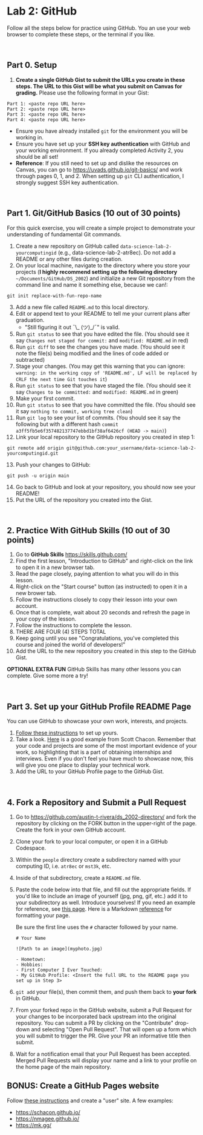 # Lab 2: GitHub

Follow all the steps below for practice using GitHub. You an use your web browser to complete these steps, or the terminal if you like.



<br>

## Part 0. Setup
1. **Create a single GitHub Gist to submit the URLs you create in these steps. The URL to this Gist will be what you submit on Canvas for grading.** Please use the following format in your Gist:
```
Part 1: <paste repo URL here>
Part 2: <paste repo URL here>
Part 3: <paste repo URL here>
Part 4: <paste repo URL here>
```
- Ensure you have already installed `git` for the environment you will be working in.
- Ensure you have set up your **SSH key authentication** with GitHub and your working environment. If you already completed Activity 2, you should be all set!
- **Reference**: If you still need to set up and dislike the resources on Canvas, you can go to https://uvads.github.io/git-basics/ and work through pages 0, 1, and 2. When setting up `git` CLI authentication, I strongly suggest SSH key authentication.

<br>

## Part 1. Git/GitHub Basics (10 out of 30 points)
For this quick exercise, you will create a simple project to demonstrate your understanding of fundamental Git commands.
1. Create a new repository on GitHub called `data-science-lab-2-yourcomputingid` (e.g., data-science-lab-2-atr8ec). Do not add a README or any other files during creation.
2. On your local machine, navigate to the directory where you store your projects (**I highly recommend setting up the following directory** `~/Documents/GitHub/DS_2002`) and initialize a new Git repository from the command line and name it something else, because we can!:
```
git init replace-with-fun-repo-name
```
3. Add a new file called `README.md` to this local directory.
4. Edit or append text to your README to tell me your current plans after graduation.
   - "Still figuring it out ¯\\_ (ツ)_/¯" is valid.
5. Run `git status` to see that you have edited the file. (You should see it say `Changes not staged for commit:` and `modified: README.md` in red)
6. Run `git diff` to see the changes you have made. (You should see it note the file(s) being modified and the lines of code added or subtracted)
7. Stage your changes. (You may get this warning that you can ignore: `warning: in the working copy of 'README.md', LF will be replaced by CRLF the next time Git touches it`)
8. Run `git status` to see that you have staged the file. (You should see it say `Changes to be committed:` and `modified: README.md` in green)
9. Make your first commit.
10. Run `git status` to see that you have committed the file. (You should see it say `nothing to commit, working tree clean`)
11. Run `git log` to see your list of commits. (You should see it say the following but with a different hash `commit a3ff5fb5e6f357482137747ebbd1bf38af6426cf (HEAD -> main)`)
12. Link your local repository to the GitHub repository you created in step 1:
```
git remote add origin git@github.com:your_username/data-science-lab-2-yourcomputingid.git
```
13. Push your changes to GitHub:
```
git push -u origin main 
```
14. Go back to GitHub and look at your repository, you should now see your README!
15. Put the URL of the repository you created into the Gist.

<br>

## 2. Practice With GitHub Skills (10 out of 30 points)

1. Go to **GitHub Skills** https://skills.github.com/
2. Find the first lesson, "Introduction to GitHub" and right-click on the link to open it in a new browser tab.
3. Read the page closely, paying attention to what you will do in this lesson.
4. Right-click on the "Start course" button (as instructed) to open it in a new brower tab.
5. Follow the instructions closely to copy their lesson into your own account.
6. Once that is complete, wait about 20 seconds and refresh the page in your copy of the lesson.
7. Follow the instructions to complete the lesson.
8. THERE ARE FOUR (4) STEPS TOTAL
9. Keep going until you see "Congratulations, you've completed this course and joined the world of developers!"
10. Add the URL to the new repository you created in this step to the GitHub Gist.

**OPTIONAL EXTRA FUN** GitHub Skills has many other lessons you can complete. Give some more a try!

<br>

## Part 3. Set up your GitHub Profile README Page

You can use GitHub to showcase your own work, interests, and projects.

1. [Follow these instructions](https://docs.github.com/en/get-started/start-your-journey/setting-up-your-profile#adding-a-profile-readme) to set up yours.
2. Take a look. [Here](https://github.com/schacon/) is a good example from Scott Chacon. Remember that your code and projects are some of the most important evidence of your work, so highlighting that is a part of obtaining internships and interviews. Even if you don't feel you have much to showcase now, this will give you one place to display your technical work.
3. Add the URL to your GitHub Profile page to the GitHub Gist.

<br>

## 4. Fork a Repository and Submit a Pull Request

1. Go to https://github.com/austin-t-rivera/ds_2002-directory/ and fork the repository by clicking on the FORK button in the upper-right of the page. Create the fork in your own GitHub account.
2. Clone your fork to your local computer, or open it in a GitHub Codespace.
3. Within the `people` directory create a subdirectory named with your computing ID, i.e. `atr8ec` or `mst3k`, etc.
4. Inside of that subdirectory, create a `README.md` file.
5. Paste the code below into that file, and fill out the appropriate fields. If you'd like to include an image of yourself (jpg, png, gif, etc.) add it to your subdirectory as well. Introduce yourselves! If you need an example for reference, see [this page](https://github.com/austin-t-rivera/ds_2002-directory/blob/ecbac67d680d881c7a5b50d133998529e1d1e591/people/atr8ec/README.md). Here is a Markdown [reference](https://docs.github.com/en/get-started/writing-on-github/getting-started-with-writing-and-formatting-on-github/basic-writing-and-formatting-syntax) for formatting your page.

    Be sure the first line uses the `#` character followed by your name.

    ```
    # Your Name
    
    ![Path to an image](myphoto.jpg)

    - Hometown: 
    - Hobbies: 
    - First Computer I Ever Touched: 
    - My GitHub Profile: <Insert the full URL to the README page you set up in Step 3>
    ```
    
7. `git add` your file(s), then commit them, and push them back to **your fork** in GitHub.
8. From your forked repo in the GitHub website, submit a Pull Request for your changes to be incorporated back upstream into the original repository. You can submit a PR by clicking on the "Contribute" drop-down and selecting "Open Pull Request". That will open up a form which you will submit to trigger the PR. Give your PR an informative title then submit.
9. Wait for a notification email that your Pull Request has been accepted. Merged Pull Requests will display your name and a link to your profile on the home page of the main repository.

## BONUS: Create a GitHub Pages website

Follow [these instructions](https://pages.github.com/) and create a "user" site. A few examples:

- https://schacon.github.io/
- https://nmagee.github.io/
- https://mk.gg/
